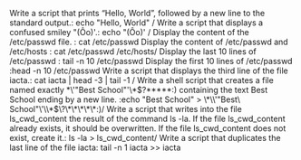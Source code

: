 Write a script that prints “Hello, World”, followed by a new line to the standard output.: echo "Hello, World" / Write a script that displays a confused smiley "(Ôo)'.: echo \"\(Ôo\)\' / Display the content of the /etc/passwd file. : cat /etc/passwd
Display the content of /etc/passwd and /etc/hosts : cat /etc/passwd /etc/hosts/ Display the last 10 lines of /etc/passwd : tail -n 10 /etc/passwd 
Display the first 10 lines of /etc/passwd :head -n 10 /etc/passwd
Write a script that displays the third line of the file iacta.: cat iacta | head -3 | tail -1 / Write a shell script that creates a file named exactly \*\\'"Best School"\'\\*$\?\*\*\*\*\*:) containing the text Best School ending by a new line. :echo "Best School" > \\\*\\\\\'\"Best\ School\"\\\'\\\\\*\$\\\?\\\*\\\*\\\*\\\*\\\*\:\)/ Write a script that writes into the file ls_cwd_content the result of the command ls -la. If the file ls_cwd_content already exists, it should be overwritten. If the file ls_cwd_content does not exist, create it.: ls -la > ls_cwd_content/ Write a script that duplicates the last line of the file iacta: tail -n 1 iacta >> iacta

 

